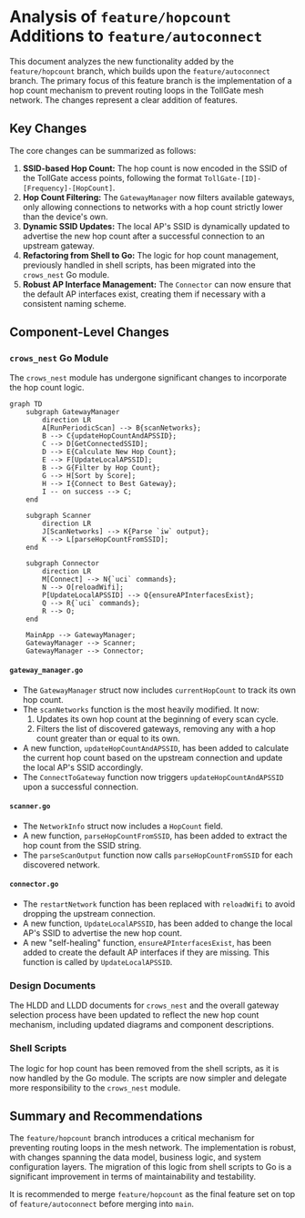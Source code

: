 # Analysis of `feature/hopcount` Additions to `feature/autoconnect`

This document analyzes the new functionality added by the `feature/hopcount` branch, which builds upon the `feature/autoconnect` branch. The primary focus of this feature branch is the implementation of a hop count mechanism to prevent routing loops in the TollGate mesh network. The changes represent a clear addition of features.

## Key Changes

The core changes can be summarized as follows:

1.  **SSID-based Hop Count:** The hop count is now encoded in the SSID of the TollGate access points, following the format `TollGate-[ID]-[Frequency]-[HopCount]`.
2.  **Hop Count Filtering:** The `GatewayManager` now filters available gateways, only allowing connections to networks with a hop count strictly lower than the device's own.
3.  **Dynamic SSID Updates:** The local AP's SSID is dynamically updated to advertise the new hop count after a successful connection to an upstream gateway.
4.  **Refactoring from Shell to Go:** The logic for hop count management, previously handled in shell scripts, has been migrated into the `crows_nest` Go module.
5.  **Robust AP Interface Management:** The `Connector` can now ensure that the default AP interfaces exist, creating them if necessary with a consistent naming scheme.

## Component-Level Changes

### `crows_nest` Go Module

The `crows_nest` module has undergone significant changes to incorporate the hop count logic.

```mermaid
graph TD
    subgraph GatewayManager
        direction LR
        A[RunPeriodicScan] --> B{scanNetworks};
        B --> C{updateHopCountAndAPSSID};
        C --> D[GetConnectedSSID];
        D --> E{Calculate New Hop Count};
        E --> F[UpdateLocalAPSSID];
        B --> G{Filter by Hop Count};
        G --> H[Sort by Score];
        H --> I{Connect to Best Gateway};
        I -- on success --> C;
    end

    subgraph Scanner
        direction LR
        J[ScanNetworks] --> K{Parse `iw` output};
        K --> L[parseHopCountFromSSID];
    end

    subgraph Connector
        direction LR
        M[Connect] --> N{`uci` commands};
        N --> O[reloadWifi];
        P[UpdateLocalAPSSID] --> Q{ensureAPInterfacesExist};
        Q --> R{`uci` commands};
        R --> O;
    end

    MainApp --> GatewayManager;
    GatewayManager --> Scanner;
    GatewayManager --> Connector;
```

#### `gateway_manager.go`

*   The `GatewayManager` struct now includes `currentHopCount` to track its own hop count.
*   The `scanNetworks` function is the most heavily modified. It now:
    1.  Updates its own hop count at the beginning of every scan cycle.
    2.  Filters the list of discovered gateways, removing any with a hop count greater than or equal to its own.
*   A new function, `updateHopCountAndAPSSID`, has been added to calculate the current hop count based on the upstream connection and update the local AP's SSID accordingly.
*   The `ConnectToGateway` function now triggers `updateHopCountAndAPSSID` upon a successful connection.

#### `scanner.go`

*   The `NetworkInfo` struct now includes a `HopCount` field.
*   A new function, `parseHopCountFromSSID`, has been added to extract the hop count from the SSID string.
*   The `parseScanOutput` function now calls `parseHopCountFromSSID` for each discovered network.

#### `connector.go`

*   The `restartNetwork` function has been replaced with `reloadWifi` to avoid dropping the upstream connection.
*   A new function, `UpdateLocalAPSSID`, has been added to change the local AP's SSID to advertise the new hop count.
*   A new "self-healing" function, `ensureAPInterfacesExist`, has been added to create the default AP interfaces if they are missing. This function is called by `UpdateLocalAPSSID`.

### Design Documents

The HLDD and LLDD documents for `crows_nest` and the overall gateway selection process have been updated to reflect the new hop count mechanism, including updated diagrams and component descriptions.

### Shell Scripts

The logic for hop count has been removed from the shell scripts, as it is now handled by the Go module. The scripts are now simpler and delegate more responsibility to the `crows_nest` module.

## Summary and Recommendations

The `feature/hopcount` branch introduces a critical mechanism for preventing routing loops in the mesh network. The implementation is robust, with changes spanning the data model, business logic, and system configuration layers. The migration of this logic from shell scripts to Go is a significant improvement in terms of maintainability and testability.

It is recommended to merge `feature/hopcount` as the final feature set on top of `feature/autoconnect` before merging into `main`.